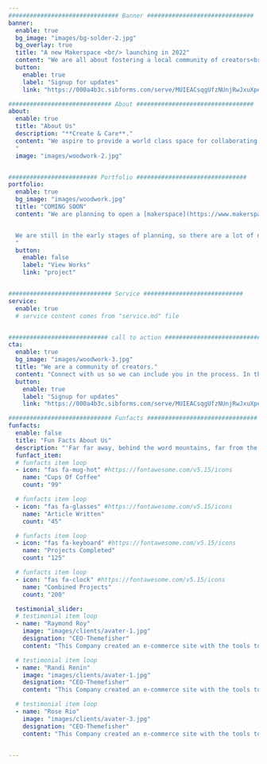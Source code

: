 ```yaml
---
############################### Banner ##############################
banner:
  enable: true
  bg_image: "images/bg-solder-2.jpg"
  bg_overlay: true
  title: "A new Makerspace <br/> launching in 2022"
  content: "We are all about fostering a local community of creators<br>in the Rainier Beach, Bryn Mawr-Skyway, Renton area."
  button:
    enable: true
    label: "Signup for updates"
    link: "https://000a4b3c.sibforms.com/serve/MUIEACsqgUfzNUnjRwJxuXpeFa3tgRjoySDVAZ2Va8qywAkO8O95A5DNq4ABmRQdA35MONBjUMQcI2HYqi_WlUfF75SImq68Y_fqTmfLSmkvzbqdRA-H97mmU4iQ5C86Drh-VtOvvINZn4b1qtMg7iFjpISoJ0lEzgwTezyuQcm7o6jl0dOEFP6ilAo3C2immGAU9Nnt7DCgl4dC"

############################# About #################################
about:
  enable: true
  title: "About Us"
  description: "**Create & Care**."
  content: "We aspire to provide a world class space for collaborating and creating, for inspiring and incubating, for empowering and elevating. We believe that everybody in our neighborhood should have access to the knowledge, tools, and people required to literally *make* their dreams come true.
  "
  image: "images/woodwork-2.jpg"


######################### Portfolio ###############################
portfolio:
  enable: true
  bg_image: "images/woodwork.jpg"
  title: "COMING SOON"
  content: "We are planning to open a [makerspace](https://www.makerspaces.com/what-is-a-makerspace/) in or near the Skyway neighborhood. We are working to provide a space with equipment, classes, and events initially focused on woodworking and electronics.


  We are still in the early stages of planning, so there are a lot of details we're still working on. We will provide additional updates when we have progress to share.
  "
  button:
    enable: false
    label: "View Works"
    link: "project"


############################# Service ############################
service:
  enable: true
  # service content comes from "service.md" file


############################ call to action ###########################
cta:
  enable: true
  bg_image: "images/woodwork-3.jpg"
  title: "We are a community of creators."
  content: "Connect with us so we can include you in the process. In these early stages, we plan to send a monthly newletter on progress. We may even send an occasional survey to help shape our plans."
  button:
    enable: true
    label: "Signup for updates"
    link: "https://000a4b3c.sibforms.com/serve/MUIEACsqgUfzNUnjRwJxuXpeFa3tgRjoySDVAZ2Va8qywAkO8O95A5DNq4ABmRQdA35MONBjUMQcI2HYqi_WlUfF75SImq68Y_fqTmfLSmkvzbqdRA-H97mmU4iQ5C86Drh-VtOvvINZn4b1qtMg7iFjpISoJ0lEzgwTezyuQcm7o6jl0dOEFP6ilAo3C2immGAU9Nnt7DCgl4dC"

############################# Funfacts ###############################
funfacts:
  enable: false
  title: "Fun Facts About Us"
  description: "'Far far away, behind the word mountains, far from the countries Vokalia and Consonantia, <br> there live the blind texts. Separated they live in Bookmarksgrove right at the coast of the Semantics'"
  funfact_item:
  # funfacts item loop
  - icon: "fas fa-mug-hot" #https://fontawesome.com/v5.15/icons
    name: "Cups Of Coffee"
    count: "99"

  # funfacts item loop
  - icon: "fas fa-glasses" #https://fontawesome.com/v5.15/icons
    name: "Article Written"
    count: "45"

  # funfacts item loop
  - icon: "fas fa-keyboard" #https://fontawesome.com/v5.15/icons
    name: "Projects Completed"
    count: "125"

  # funfacts item loop
  - icon: "fas fa-clock" #https://fontawesome.com/v5.15/icons
    name: "Combined Projects"
    count: "200"

  testimonial_slider:
  # testimonial item loop
  - name: "Raymond Roy"
    image: "images/clients/avater-1.jpg"
    designation: "CEO-Themefisher"
    content: "This Company created an e-commerce site with the tools to make our business a success, with innovative ideas we feel that our site has unique elements that make us stand out from the crowd."

  # testimonial item loop
  - name: "Randi Renin"
    image: "images/clients/avater-1.jpg"
    designation: "CEO-Themefisher"
    content: "This Company created an e-commerce site with the tools to make our business a success, with innovative ideas we feel that our site has unique elements that make us stand out from the crowd."

  # testimonial item loop
  - name: "Rose Rio"
    image: "images/clients/avater-3.jpg"
    designation: "CEO-Themefisher"
    content: "This Company created an e-commerce site with the tools to make our business a success, with innovative ideas we feel that our site has unique elements that make us stand out from the crowd."


---
```

